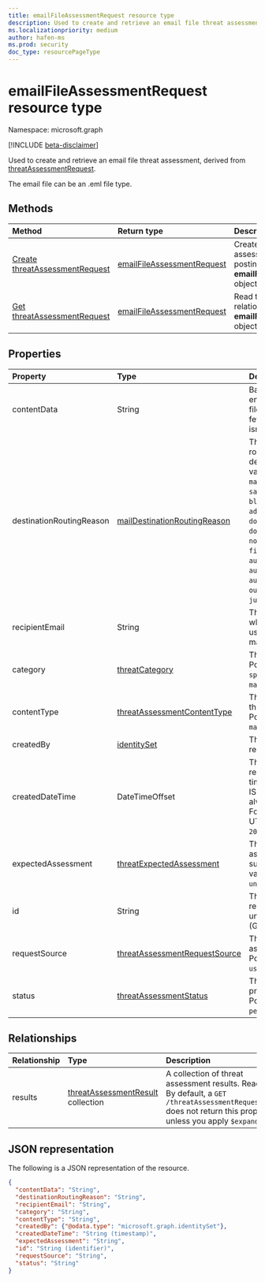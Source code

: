 ```yaml
---
title: emailFileAssessmentRequest resource type
description: Used to create and retrieve an email file threat assessment.
ms.localizationpriority: medium
author: hafen-ms
ms.prod: security
doc_type: resourcePageType
---
```


# emailFileAssessmentRequest resource type

Namespace: microsoft.graph

[!INCLUDE [beta-disclaimer](../../includes/beta-disclaimer.md)]

Used to create and retrieve an email file threat assessment, derived from [threatAssessmentRequest](threatAssessmentRequest.md).

The email file can be an .eml file type.

## Methods

| Method                                                                                          | Return type                                                 | Description                                                                                     |
| :---------------------------------------------------------------------------------------------- | :---------------------------------------------------------- | :---------------------------------------------------------------------------------------------- |
| [Create threatAssessmentRequest](../api/informationprotection-post-threatassessmentrequests.md) | [emailFileAssessmentRequest](emailFileAssessmentRequest.md) | Create a new email file assessment request by posting an **emailFileAssessmentRequest** object. |
| [Get threatAssessmentRequest](../api/threatassessmentrequest-get.md)                            | [emailFileAssessmentRequest](emailfileassessmentrequest.md) | Read the properties and relationships of an **emailFileAssessmentRequest** object.              |

## Properties

| Property                 | Type                                                                           | Description                                                                                                                                                                                                                                                                                                                  |
| :----------------------- | :----------------------------------------------------------------------------- | :--------------------------------------------------------------------------------------------------------------------------------------------------------------------------------------------------------------------------------------------------------------------------------------------------------------------------- |
| contentData              | String                                                                         | Base64 encoded .eml email file content. The file content cannot fetch back because it isn't stored.                                                                                                                                                                                                                          |
| destinationRoutingReason | [mailDestinationRoutingReason](enums.md#maildestinationroutingreason-values)   | The reason for mail routed to its destination. Possible values are: `none`, `mailFlowRule`, `safeSender`, `blockedSender`, `advancedSpamFiltering`, `domainAllowList`, `domainBlockList`, `notInAddressBook`, `firstTimeSender`, `autoPurgeToInbox`, `autoPurgeToJunk`, `autoPurgeToDeleted`, `outbound`, `notJunk`, `junk`. |
| recipientEmail           | String                                                                         | The mail recipient whose policies are used to assess the mail.                                                                                                                                                                                                                                                               |
| category                 | [threatCategory](enums.md#threatcategory-values)                               | The threat category. Possible values are: `spam`, `phishing`, `malware`.                                                                                                                                                                                                                                                     |
| contentType              | [threatAssessmentContentType](enums.md#threatassessmentcontenttype-values)     | The content type of threat assessment. Possible values are: `mail`, `url`, `file`.                                                                                                                                                                                                                                           |
| createdBy                | [identitySet](identityset.md)                                                  | The threat assessment request creator.                                                                                                                                                                                                                                                                                       |
| createdDateTime          | DateTimeOffset                                                                 | The Timestamp type represents date and time information using ISO 8601 format and is always in UTC time. For example, midnight UTC on Jan 1, 2014 is `2014-01-01T00:00:00Z`.                                                                                                                                                 |
| expectedAssessment       | [threatExpectedAssessment](enums.md#threatexpectedassessment-values)           | The expected assessment from submitter. Possible values are: `block`, `unblock`.                                                                                                                                                                                                                                             |
| id                       | String                                                                         | The threat assessment request ID is a globally unique identifier (GUID).                                                                                                                                                                                                                                                     |
| requestSource            | [threatAssessmentRequestSource](enums.md#threatassessmentrequestsource-values) | The source of threat assessment request. Possible values are: `user`, `administrator`.                                                                                                                                                                                                                                       |
| status                   | [threatAssessmentStatus](enums.md#threatassessmentstatus-values)               | The assessment process status. Possible values are: `pending`, `completed`.                                                                                                                                                                                                                                                  |

## Relationships

| Relationship | Type                                                           | Description                                                                                                                                                              |
| :----------- | :------------------------------------------------------------- | :----------------------------------------------------------------------------------------------------------------------------------------------------------------------- |
| results      | [threatAssessmentResult](threatassessmentresult.md) collection | A collection of threat assessment results. Read-only. By default, a `GET /threatAssessmentRequests/{id}` does not return this property unless you apply `$expand` on it. |

## JSON representation

The following is a JSON representation of the resource.

<!-- {
  "blockType": "resource",
  "optionalProperties": [

  ],
  "@odata.type": "microsoft.graph.emailFileAssessmentRequest",
  "keyProperty": "id"
}-->

```json
{
  "contentData": "String",
  "destinationRoutingReason": "String",
  "recipientEmail": "String",
  "category": "String",
  "contentType": "String",
  "createdBy": {"@odata.type": "microsoft.graph.identitySet"},
  "createdDateTime": "String (timestamp)",
  "expectedAssessment": "String",
  "id": "String (identifier)",
  "requestSource": "String",
  "status": "String"
}
```

<!-- uuid: 16cd6b66-4b1a-43a1-adaf-3a886856ed98
2019-02-04 14:57:30 UTC -->

<!-- {
  "type": "#page.annotation",
  "description": "emailFileAssessmentRequest resource",
  "keywords": "",
  "section": "documentation",
  "tocPath": ""
}-->
